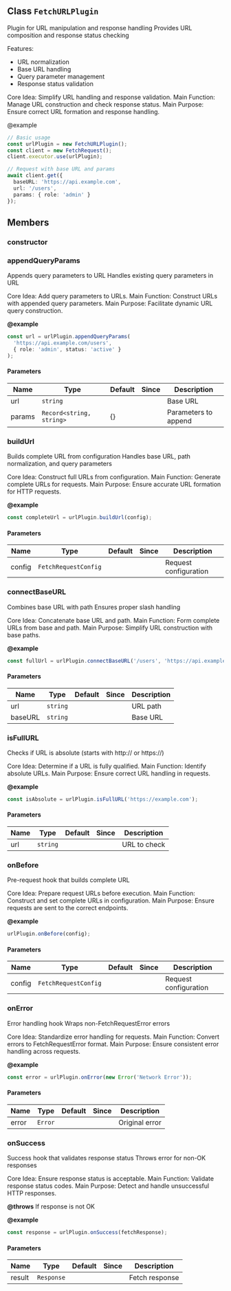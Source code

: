## Class `FetchURLPlugin`
Plugin for URL manipulation and response handling
Provides URL composition and response status checking

Features:
- URL normalization
- Base URL handling
- Query parameter management
- Response status validation

Core Idea: Simplify URL handling and response validation.
Main Function: Manage URL construction and check response status.
Main Purpose: Ensure correct URL formation and response handling.

@example
```typescript
// Basic usage
const urlPlugin = new FetchURLPlugin();
const client = new FetchRequest();
client.executor.use(urlPlugin);

// Request with base URL and params
await client.get({
  baseURL: 'https://api.example.com',
  url: '/users',
  params: { role: 'admin' }
});
```

## Members

### constructor




### appendQueryParams
Appends query parameters to URL
Handles existing query parameters in URL

Core Idea: Add query parameters to URLs.
Main Function: Construct URLs with appended query parameters.
Main Purpose: Facilitate dynamic URL query construction.

**@example**
```typescript
const url = urlPlugin.appendQueryParams(
  'https://api.example.com/users',
  { role: 'admin', status: 'active' }
);
```


#### Parameters
| Name | Type | Default | Since | Description |
|------|------|---------|-------|------------|
|  url  | `string` |  |  | Base URL  |
|  params  | `Record<string, string>` | {} |  | Parameters to append  |


### buildUrl
Builds complete URL from configuration
Handles base URL, path normalization, and query parameters

Core Idea: Construct full URLs from configuration.
Main Function: Generate complete URLs for requests.
Main Purpose: Ensure accurate URL formation for HTTP requests.

**@example**
```typescript
const completeUrl = urlPlugin.buildUrl(config);
```


#### Parameters
| Name | Type | Default | Since | Description |
|------|------|---------|-------|------------|
|  config  | `FetchRequestConfig` |  |  | Request configuration  |


### connectBaseURL
Combines base URL with path
Ensures proper slash handling

Core Idea: Concatenate base URL and path.
Main Function: Form complete URLs from base and path.
Main Purpose: Simplify URL construction with base paths.

**@example**
```typescript
const fullUrl = urlPlugin.connectBaseURL('/users', 'https://api.example.com');
```


#### Parameters
| Name | Type | Default | Since | Description |
|------|------|---------|-------|------------|
|  url  | `string` |  |  | URL path  |
|  baseURL  | `string` |  |  | Base URL  |


### isFullURL
Checks if URL is absolute (starts with http:// or https://)

Core Idea: Determine if a URL is fully qualified.
Main Function: Identify absolute URLs.
Main Purpose: Ensure correct URL handling in requests.

**@example**
```typescript
const isAbsolute = urlPlugin.isFullURL('https://example.com');
```


#### Parameters
| Name | Type | Default | Since | Description |
|------|------|---------|-------|------------|
|  url  | `string` |  |  | URL to check  |


### onBefore
Pre-request hook that builds complete URL

Core Idea: Prepare request URLs before execution.
Main Function: Construct and set complete URLs in configuration.
Main Purpose: Ensure requests are sent to the correct endpoints.

**@example**
```typescript
urlPlugin.onBefore(config);
```


#### Parameters
| Name | Type | Default | Since | Description |
|------|------|---------|-------|------------|
|  config  | `FetchRequestConfig` |  |  | Request configuration  |


### onError
Error handling hook
Wraps non-FetchRequestError errors

Core Idea: Standardize error handling for requests.
Main Function: Convert errors to FetchRequestError format.
Main Purpose: Ensure consistent error handling across requests.

**@example**
```typescript
const error = urlPlugin.onError(new Error('Network Error'));
```


#### Parameters
| Name | Type | Default | Since | Description |
|------|------|---------|-------|------------|
|  error  | `Error` |  |  | Original error  |


### onSuccess
Success hook that validates response status
Throws error for non-OK responses

Core Idea: Ensure response status is acceptable.
Main Function: Validate response status codes.
Main Purpose: Detect and handle unsuccessful HTTP responses.

**@throws**
If response is not OK

**@example**
```typescript
const response = urlPlugin.onSuccess(fetchResponse);
```


#### Parameters
| Name | Type | Default | Since | Description |
|------|------|---------|-------|------------|
|  result  | `Response` |  |  | Fetch response  |

